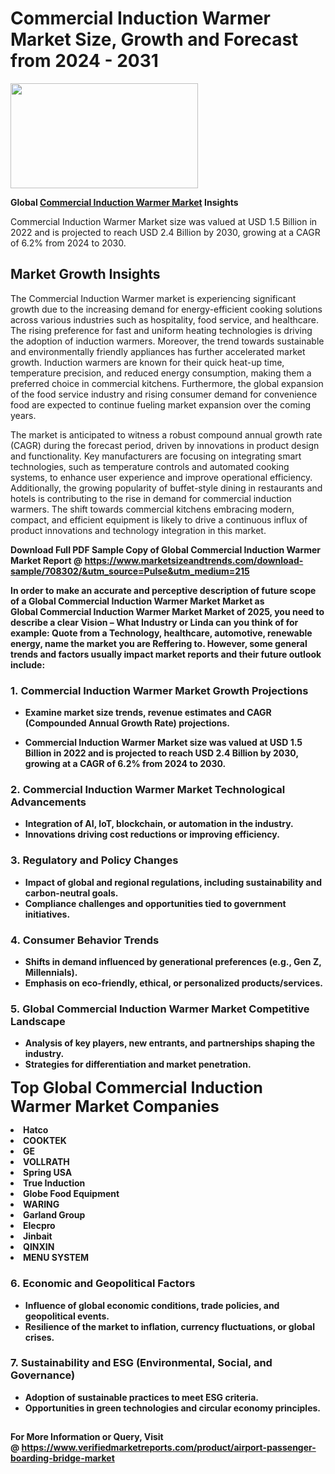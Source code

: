 <H1>Commercial Induction Warmer Market Size, Growth and Forecast from 2024 - 2031</H1><img class="aligncenter size-medium wp-image-584254" src="https://thirdeyenews.in/wp-content/uploads/2024/09/Global-Market-Research-300x168.jpeg" alt="" width="300" height="168" /><p><strong>Global&nbsp;<a href="https://www.marketsizeandtrends.com/download-sample/708302/&amp;utm_source=Pulse&amp;utm_medium=215">Commercial Induction Warmer Market</a> Insights</strong></p><p>Commercial Induction Warmer Market size was valued at USD 1.5 Billion in 2022 and is projected to reach USD 2.4 Billion by 2030, growing at a CAGR of 6.2% from 2024 to 2030.</p><p><h2>Market Growth Insights</h2> <p>The Commercial Induction Warmer market is experiencing significant growth due to the increasing demand for energy-efficient cooking solutions across various industries such as hospitality, food service, and healthcare. The rising preference for fast and uniform heating technologies is driving the adoption of induction warmers. Moreover, the trend towards sustainable and environmentally friendly appliances has further accelerated market growth. Induction warmers are known for their quick heat-up time, temperature precision, and reduced energy consumption, making them a preferred choice in commercial kitchens. Furthermore, the global expansion of the food service industry and rising consumer demand for convenience food are expected to continue fueling market expansion over the coming years.</p> <p><strong></strong></p> <p>The market is anticipated to witness a robust compound annual growth rate (CAGR) during the forecast period, driven by innovations in product design and functionality. Key manufacturers are focusing on integrating smart technologies, such as temperature controls and automated cooking systems, to enhance user experience and improve operational efficiency. Additionally, the growing popularity of buffet-style dining in restaurants and hotels is contributing to the rise in demand for commercial induction warmers. The shift towards commercial kitchens embracing modern, compact, and efficient equipment is likely to drive a continuous influx of product innovations and technology integration in this market.</p> <p><strong></p><p><span class=""><strong>Download Full PDF Sample Copy of Global Commercial Induction Warmer Market Report</strong> @ <a href="https://www.marketsizeandtrends.com/download-sample/708302/&amp;utm_source=Pulse&amp;utm_medium=215" target="_blank">https://www.marketsizeandtrends.com/download-sample/708302/&amp;utm_source=Pulse&amp;utm_medium=215</a></span></p><p>In order to make an accurate and perceptive description of future scope of a Global&nbsp;Commercial Induction Warmer Market Market as Global&nbsp;Commercial Induction Warmer Market Market of 2025, you need to describe a clear Vision &ndash; What Industry or Linda can you think of for example: Quote from a Technology, healthcare, automotive, renewable energy, name the market you are Reffering to. However, some general trends and factors usually impact market reports and their future outlook include:</p><h3>1.&nbsp;<strong>Commercial Induction Warmer Market Growth Projections</strong></h3><ul><li>Examine market size trends, revenue estimates and CAGR (Compounded Annual Growth Rate) projections.</li><li><p>Commercial Induction Warmer Market size was valued at USD 1.5 Billion in 2022 and is projected to reach USD 2.4 Billion by 2030, growing at a CAGR of 6.2% from 2024 to 2030.</p></li></ul><h3>2.&nbsp;<strong>Commercial Induction Warmer Market Technological Advancements</strong></h3><ul><li>Integration of AI, IoT, blockchain, or automation in the industry.</li><li>Innovations driving cost reductions or improving efficiency.</li></ul><h3>3.&nbsp;<strong>Regulatory and Policy Changes</strong></h3><ul><li>Impact of global and regional regulations, including sustainability and carbon-neutral goals.</li><li>Compliance challenges and opportunities tied to government initiatives.</li></ul><h3>4.&nbsp;<strong>Consumer Behavior Trends</strong></h3><ul><li>Shifts in demand influenced by generational preferences (e.g., Gen Z, Millennials).</li><li>Emphasis on eco-friendly, ethical, or personalized products/services.</li></ul><h3>5.&nbsp;<strong>Global Commercial Induction Warmer Market Competitive Landscape</strong></h3><ul><li>Analysis of key players, new entrants, and partnerships shaping the industry.</li><li>Strategies for differentiation and market penetration.</li></ul><p data-pm-slice="1 1 []"><span style="color: inherit; font-family: inherit; font-size: 25px;">Top Global Commercial Induction Warmer Market Companies</span></p><div class="" data-test-id=""><p><li>Hatco</li><li> COOKTEK</li><li> GE</li><li> VOLLRATH</li><li> Spring USA</li><li> True Induction</li><li> Globe Food Equipment</li><li> WARING</li><li> Garland Group</li><li> Elecpro</li><li> Jinbait</li><li> QINXIN</li><li> MENU SYSTEM</li></p></div><h3>6.&nbsp;<strong>Economic and Geopolitical Factors</strong></h3><ul><li>Influence of global economic conditions, trade policies, and geopolitical events.</li><li>Resilience of the market to inflation, currency fluctuations, or global crises.</li></ul><h3>7.&nbsp;<strong>Sustainability and ESG (Environmental, Social, and Governance)</strong></h3><ul><li>Adoption of sustainable practices to meet ESG criteria.</li><li>Opportunities in green technologies and circular economy principles.</li></ul><h2><strong style="font-size: 14px;">For More Information or Query, Visit @&nbsp;</strong><a style="background-color: #ffffff; font-size: 14px;" href="https://www.marketsizeandtrends.com/report/commercial-induction-warmer-market/" target="_blank">https://www.verifiedmarketreports.com/product/airport-passenger-boarding-bridge-market</a></h2>
